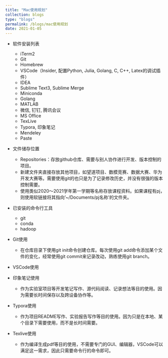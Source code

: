 ```yaml
---
title: "Mac使用规划"
collection: blogs
type: "blogs"
permalink: /blogs/mac使用规划
date: 2021-01-05
---
```


* 软件安装列表
  * iTerm2
  * Git
  * Homebrew
  * VSCode（Insider, 配置Python, Julia, Golang, C, C++, Latex的调试插件）
  * IDEA
  * Sublime Text3, Sublime Merge
  * Miniconda
  * Golang
  * MATLAB
  * 微信, 钉钉, 腾讯会议
  * MS Office
  * TexLive
  * Typora, 印象笔记
  * Mendeley
  * Paste

* 文件储存位置
  * Repositories：存放github仓库、需要与别人协作进行开发、版本控制的项目。
  * 新建文件夹直接存放其他项目，如望道项目、数模竞赛、数据大赛、华为开发大赛等。需要使用git的也只是为了记录修改历史，并没有很强的版本控制需要。
  * 使用类似2020～2021学年第一学期等名称存放课程资料。如果课程有pj，则使用软链接将其指向’~/Documents/pj名称’的文件夹。

* 已安装的命令行工具
  * git
  * conda
  * hadoop

* Git使用
  * 在仓库目录下使用git init命令创建仓库。每次使用git add命令添加某个文件的变化，经常使用git commit来记录改动，熟练使用git branch。

* VSCode使用

* 印象笔记使用
  * 作为实验室项目等开发笔记写作、源代码阅读、记录想法等目的使用。因为需要长时间保存以及跨设备协作等。

* Typora使用
  * 作为项目README写作、实验报告写作等目的使用。因为只是在本地、某个目录下需要使用，而不是长时间需要。

* Texlive使用
  * 作为编译生成pdf等目的使用，不需要专门的GUI、编辑器，VSCode可以满足这一需求，因此只需要命令行的命令即可。